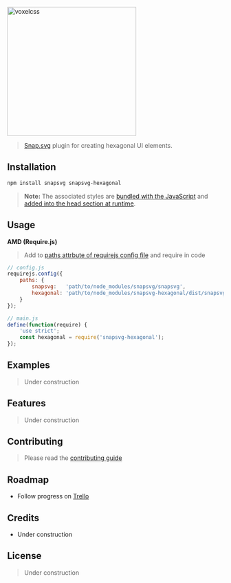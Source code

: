 
<p align="left">
    <a href="https://github.com/jhwohlgemuth/voxelcss"><img width="300px" alt="voxelcss" src="https://raw.githubusercontent.com/jhwohlgemuth/voxelcss/master/media/voxelcss_with_letters.png"/></a>
</p>

> [Snap.svg](http://snapsvg.io/) plugin for creating hexagonal UI elements.

Installation
------------

```bash
npm install snapsvg snapsvg-hexagonal
```

> **Note:** The associated styles are [bundled with the JavaScript](https://github.com/jhwohlgemuth/voxelcss/blob/master/lib/index.js#L3) and [added into the head section at runtime](https://github.com/cheton/browserify-css#autoinject).

Usage
-----

**AMD (Require.js)**
> Add to [paths attrbute of requirejs config file](http://requirejs.org/docs/api.html#config-paths) and require in code

```js
// config.js
requirejs.config({
    paths: {
        snapsvg:   'path/to/node_modules/snapsvg/snapsvg',
        hexagonal: 'path/to/node_modules/snapsvg-hexagonal/dist/snapsvg-hexagonal'
    }
});

// main.js
define(function(require) {
    'use strict';
    const hexagonal = require('snapsvg-hexagonal');
});
```

Examples
--------
> Under construction

Features
--------
> Under construction

Contributing
------------
> Please read the [contributing guide](.github/CONTRIBUTING.md)

Roadmap
-------
- Follow progress on [Trello](https://trello.com/b/MaTNvM8a/hexagonal)

Credits
-------
- Under construction

License
-------
> Under construction
